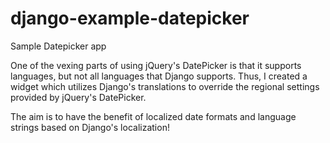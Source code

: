 django-example-datepicker
=========================

Sample Datepicker app

One of the vexing parts of using jQuery's DatePicker is that it supports languages, but not all languages that Django supports. Thus, I created a widget which utilizes Django's translations to override the regional settings provided by jQuery's DatePicker.

The aim is to have the benefit of localized date formats and language strings based on Django's localization!
